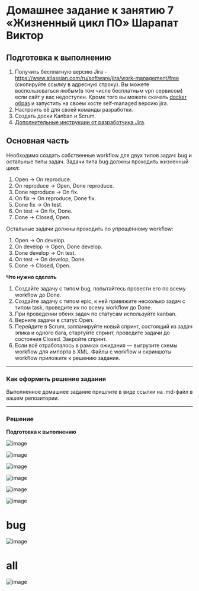 # Домашнее задание к занятию 7 «Жизненный цикл ПО» Шарапат Виктор

## Подготовка к выполнению

1. Получить бесплатную версию Jira - https://www.atlassian.com/ru/software/jira/work-management/free (скопируйте ссылку в адресную строку). Вы можете воспользоваться любым(в том числе бесплатным vpn сервисом) если сайт у вас недоступен. Кроме того вы можете скачать [docker образ](https://hub.docker.com/r/atlassian/jira-software/#) и запустить на своем хосте self-managed версию jira.
2. Настроить её для своей команды разработки.
3. Создать доски Kanban и Scrum.
4. [Дополнительные инструкции от разработчика Jira](https://support.atlassian.com/jira-cloud-administration/docs/import-and-export-issue-workflows/).

## Основная часть

Необходимо создать собственные workflow для двух типов задач: bug и остальные типы задач. Задачи типа bug должны проходить жизненный цикл:

1. Open -> On reproduce.
2. On reproduce -> Open, Done reproduce.
3. Done reproduce -> On fix.
4. On fix -> On reproduce, Done fix.
5. Done fix -> On test.
6. On test -> On fix, Done.
7. Done -> Closed, Open.

Остальные задачи должны проходить по упрощённому workflow:

1. Open -> On develop.
2. On develop -> Open, Done develop.
3. Done develop -> On test.
4. On test -> On develop, Done.
5. Done -> Closed, Open.

**Что нужно сделать**

1. Создайте задачу с типом bug, попытайтесь провести его по всему workflow до Done. 
1. Создайте задачу с типом epic, к ней привяжите несколько задач с типом task, проведите их по всему workflow до Done. 
1. При проведении обеих задач по статусам используйте kanban. 
1. Верните задачи в статус Open.
1. Перейдите в Scrum, запланируйте новый спринт, состоящий из задач эпика и одного бага, стартуйте спринт, проведите задачи до состояния Closed. Закройте спринт.
2. Если всё отработалось в рамках ожидания — выгрузите схемы workflow для импорта в XML. Файлы с workflow и скриншоты workflow приложите к решению задания.

---

### Как оформить решение задания

Выполненное домашнее задание пришлите в виде ссылки на .md-файл в вашем репозитории.

---

### Решение

**Подготовка к выполнению**

![image](https://github.com/user-attachments/assets/40eb3f6f-4b22-4775-a075-3c194e50ed6b)

![image](https://github.com/user-attachments/assets/b02a479f-5696-42d0-b6e6-36821cdfda18)


![image](https://github.com/user-attachments/assets/db49d364-bf25-4737-9c62-2b7a54af2395)

![image](https://github.com/user-attachments/assets/63b8a307-798e-4e33-9521-28c57c04e310)

![image](https://github.com/user-attachments/assets/ecf72dd0-7696-4fbb-85e9-c61c534b5dbc)





![image](https://github.com/user-attachments/assets/3bd66cad-dab9-4587-ae4b-148d1baba33b)

# bug

![image](https://github.com/user-attachments/assets/754a8776-e593-497c-9a54-1c9b2a052ba0)

# all

![image](https://github.com/user-attachments/assets/8a8a22da-fb3f-4f22-ba3f-d8f279f7c48a)



















